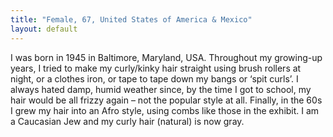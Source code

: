 ```yaml
---
title: "Female, 67, United States of America & Mexico"
layout: default
---
```

I was born in 1945 in Baltimore, Maryland, USA. Throughout my growing-up years, I tried to make my curly/kinky hair straight using brush rollers at night, or a clothes iron, or tape to tape down my bangs or ‘spit curls’. I always hated damp, humid weather since, by the time I got to school, my hair would be all frizzy again – not the popular style at all. Finally, in the 60s I grew my hair into an Afro style, using combs like those in the exhibit. I am a Caucasian Jew and my curly hair (natural) is now gray.
